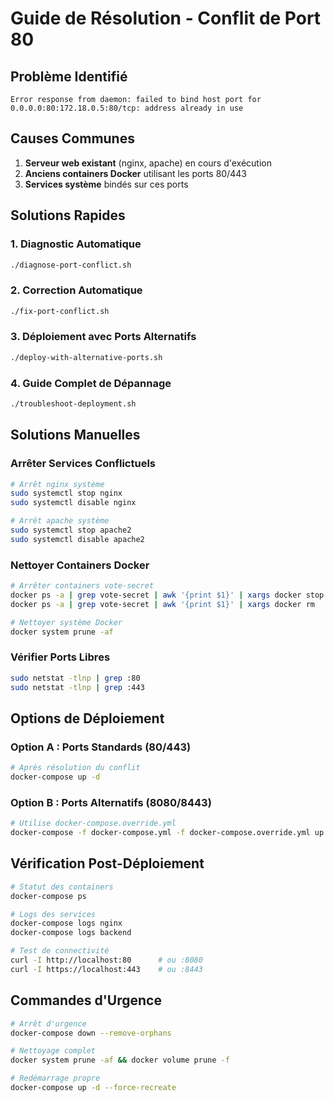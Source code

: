 # Guide de Résolution - Conflit de Port 80

## Problème Identifié
```
Error response from daemon: failed to bind host port for 0.0.0.0:80:172.18.0.5:80/tcp: address already in use
```

## Causes Communes

1. **Serveur web existant** (nginx, apache) en cours d'exécution
2. **Anciens containers Docker** utilisant les ports 80/443
3. **Services système** bindés sur ces ports

## Solutions Rapides

### 1. Diagnostic Automatique
```bash
./diagnose-port-conflict.sh
```

### 2. Correction Automatique
```bash
./fix-port-conflict.sh
```

### 3. Déploiement avec Ports Alternatifs
```bash
./deploy-with-alternative-ports.sh
```

### 4. Guide Complet de Dépannage
```bash
./troubleshoot-deployment.sh
```

## Solutions Manuelles

### Arrêter Services Conflictuels
```bash
# Arrêt nginx système
sudo systemctl stop nginx
sudo systemctl disable nginx

# Arrêt apache système  
sudo systemctl stop apache2
sudo systemctl disable apache2
```

### Nettoyer Containers Docker
```bash
# Arrêter containers vote-secret
docker ps -a | grep vote-secret | awk '{print $1}' | xargs docker stop
docker ps -a | grep vote-secret | awk '{print $1}' | xargs docker rm

# Nettoyer système Docker
docker system prune -af
```

### Vérifier Ports Libres
```bash
sudo netstat -tlnp | grep :80
sudo netstat -tlnp | grep :443
```

## Options de Déploiement

### Option A : Ports Standards (80/443)
```bash
# Après résolution du conflit
docker-compose up -d
```

### Option B : Ports Alternatifs (8080/8443)
```bash
# Utilise docker-compose.override.yml
docker-compose -f docker-compose.yml -f docker-compose.override.yml up -d
```

## Vérification Post-Déploiement

```bash
# Statut des containers
docker-compose ps

# Logs des services
docker-compose logs nginx
docker-compose logs backend

# Test de connectivité
curl -I http://localhost:80      # ou :8080
curl -I https://localhost:443    # ou :8443
```

## Commandes d'Urgence

```bash
# Arrêt d'urgence
docker-compose down --remove-orphans

# Nettoyage complet
docker system prune -af && docker volume prune -f

# Redémarrage propre
docker-compose up -d --force-recreate
```